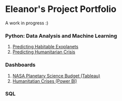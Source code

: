 # Eleanor's Project Portfolio

A work in progress :)

### Python: Data Analysis and Machine Learning
1. [Predicting Habitable Exoplanets](https://github.com/eleanoralvarez/Predicting-Habitable-Exoplanets.git)
2. [Predicting Humanitarian Crisis](https://github.com/eleanoralvarez/Predicting-Humanitarian-Crisis.git)
### Dashboards
1. [NASA Planetary Science Budget (Tableau)](https://eleanoralvarez.github.io/NASA-Planetary-Science-Budget/)
2. [Humanitatian Crises (Power BI)](https://github.com/eleanoralvarez/PowerBI-Predicting-Humanitarian-Crises/tree/main)
### SQL

